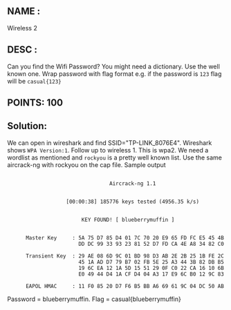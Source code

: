 ## NAME : 
Wireless 2

## DESC : 
Can you find the Wifi Password? You might need a dictionary. Use the well known one. Wrap password with flag format e.g. if the password is `123` flag will be `casual{123}`

## POINTS: 100

## Solution:

We can open in wireshark and find SSID="TP-LINK_8076E4". Wireshark shows `WPA Version:1`. Follow up to wireless 1. This is wpa2. We need a wordlist as mentioned and `rockyou` is a pretty well known list. Use the same aircrack-ng with rockyou on the cap file. Sample output

```

                                 Aircrack-ng 1.1


                   [00:00:38] 185776 keys tested (4956.35 k/s)


                        KEY FOUND! [ blueberrymuffin ]


      Master Key     : 5A 75 D7 85 D4 01 7C 70 20 E9 65 FD FC E5 45 4B
                       DD DC 99 33 93 23 81 52 D7 FD CA 4E A8 34 82 C0

      Transient Key  : 29 AE 08 6D 9C 01 BD 98 D3 AB 2E 2B 25 1B FE 2C
                       45 1A AD D7 79 B7 02 FB 5E 25 A3 44 3B 82 DB B5
                       19 6C EA 12 1A 5D 15 51 29 0F C0 22 CA 16 10 6B
                       E0 49 44 D4 1A CF D4 04 A3 17 E9 6C B0 12 9C 83

      EAPOL HMAC     : 11 F0 85 20 D7 F6 B5 BB A6 69 61 9C 04 DC 50 AB
```
Password  = blueberrymuffin. Flag = casual{blueberrymuffin}
